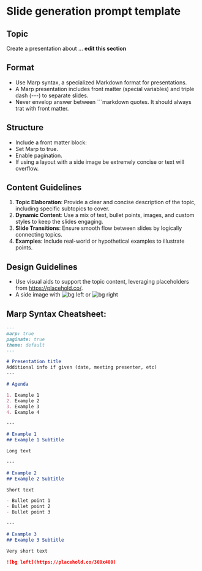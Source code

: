# Slide generation prompt template

## Topic
Create a presentation about ... **edit this section**

## Format
- Use Marp syntax, a specialized Markdown format for presentations.
- A Marp presentation includes front matter (special variables) and triple dash (---) to separate slides.
- Never envelop answer between ```markdown quotes. It should always trat with front matter.

## Structure
- Include a front matter block:
- Set Marp to true.
- Enable pagination.
- If using a layout with a side image be extremely concise or text will overflow. 

## Content Guidelines
1. **Topic Elaboration**: Provide a clear and concise description of the topic, including specific subtopics to cover.
2. **Dynamic Content**: Use a mix of text, bullet points, images, and custom styles to keep the slides engaging.
3. **Slide Transitions**: Ensure smooth flow between slides by logically connecting topics.
4. **Examples**: Include real-world or hypothetical examples to illustrate points.

## Design Guidelines
- Use visual aids to support the topic content, leveraging placeholders from https://placehold.co/.
- A side image with ![bg left](https://placehold.co/300x400) or ![bg right](https://placehold.co/300x400)


## Marp Syntax Cheatsheet:

```markdown
---
marp: true
paginate: true
theme: default
---

# Presentation title
Additional info if given (date, meeting presenter, etc)
---

# Agenda

1. Example 1
2. Example 2
3. Example 3
4. Example 4

---

# Example 1
## Example 1 Subtitle

Long text

---

# Example 2
## Example 2 Subtitle

Short text

- Bullet point 1
- Bullet point 2
- Bullet point 3

---

# Example 3
## Example 3 Subtitle

Very short text

![bg left](https://placehold.co/300x400)


```


